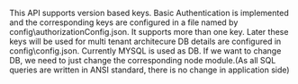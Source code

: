 This API supports version based keys.
Basic Authentication is implemented and the corresponding keys are configured in a file named by config\authorizationConfig.json. 
It supports more than one key. Later these keys will be used for multi tenant architecure
DB details are configured in config\config.json. Currently MYSQL is used as DB. 
If we want to change DB, we need to just change the corresponding node module.(As all SQL queries are written in ANSI standard,
there is no change in application side)
